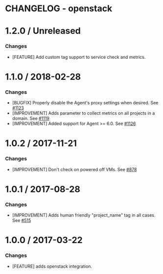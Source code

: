 # CHANGELOG - openstack

1.2.0 / Unreleased
==================

### Changes

* [FEATURE] Add custom tag support to service check and metrics.

1.1.0 / 2018-02-28
==================

### Changes

* [BUGFIX] Properly disable the Agent's proxy settings when desired. See [#1123][]
* [IMPROVEMENT] Adds parameter to collect metrics on all projects in a domain. See [#1119][]
* [IMPROVEMENT] Added support for Agent >= 6.0. See [#1126][]

1.0.2 / 2017-11-21
==================

### Changes

* [IMPROVEMENT] Don't check on powered off VMs. See [#878][]

1.0.1 / 2017-08-28
==================

### Changes

* [IMPROVEMENT] Adds human friendly "project_name" tag in all cases. See [#515][]

1.0.0 / 2017-03-22
==================

### Changes

* [FEATURE] adds openstack integration.

<!--- The following link definition list is generated by PimpMyChangelog --->
[#515]: https://github.com/DataDog/integrations-core/issues/515
[#878]: https://github.com/DataDog/integrations-core/issues/878
[#1119]: https://github.com/DataDog/integrations-core/issues/1119
[#1123]: https://github.com/DataDog/integrations-core/issues/1123
[#1126]: https://github.com/DataDog/integrations-core/issues/1126

